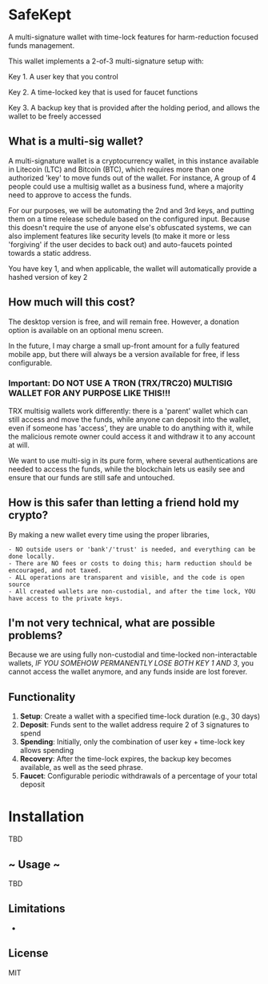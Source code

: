# SafeKept

A multi-signature wallet with time-lock features for harm-reduction focused funds management. 

This wallet implements a 2-of-3 multi-signature setup with:

Key 1. A user key that you control

Key 2. A time-locked key that is used for faucet functions

Key 3. A backup key that is provided after the holding period, and allows the wallet to be freely accessed

## What is a multi-sig wallet?

A multi-signature wallet is a cryptocurrency wallet, in this instance available in Litecoin (LTC) and Bitcoin (BTC), which requires more than one authorized 'key' to move funds out of the wallet. For instance, A group of 4 people could use a multisig wallet as a business fund, where a majority need to approve to access the funds. 

For our purposes, we will be automating the 2nd and 3rd keys, and putting them on a time release schedule based on the configured input. Because this doesn't require the use of anyone else's obfuscated systems, we can also implement features like security levels (to make it more or less 'forgiving' if the user decides to back out) and auto-faucets pointed towards a static address.

You have key 1, and when applicable, the wallet will automatically provide a hashed version of key 2 

## How much will this cost?

The desktop version is free, and will remain free. However, a donation option is available on an optional menu screen. 

In the future, I may charge a small up-front amount for a fully featured mobile app, but there will always be a version available for free, if less configurable. 

### Important: DO NOT USE A TRON (TRX/TRC20) MULTISIG WALLET FOR ANY PURPOSE LIKE THIS!!!

TRX multisig wallets work differently: there is a 'parent' wallet which can still access and move the funds, while anyone can deposit into the wallet, even if someone has 'access', they are unable to do anything with it, while the malicious remote owner could access it and withdraw it to any account at will.

We want to use multi-sig in its pure form, where several authentications are needed to access the funds, while the blockchain lets us easily see and ensure that our funds are still safe and untouched. 

## How is this safer than letting a friend hold my crypto?

By making a new wallet every time using the proper libraries,

	- NO outside users or 'bank'/'trust' is needed, and everything can be done locally. 
	- There are NO fees or costs to doing this; harm reduction should be encouraged, and not taxed.  
	- ALL operations are transparent and visible, and the code is open source
	- All created wallets are non-custodial, and after the time lock, YOU have access to the private keys.  

## I'm not very technical, what are possible problems?

Because we are using fully non-custodial and time-locked non-interactable wallets, *IF YOU SOMEHOW PERMANENTLY LOSE BOTH KEY 1 AND 3*, you cannot access the wallet anymore, and any funds inside are lost forever. 

## Functionality

1. **Setup**: Create a wallet with a specified time-lock duration (e.g., 30 days)
2. **Deposit**: Funds sent to the wallet address require 2 of 3 signatures to spend
3. **Spending**: Initially, only the combination of user key + time-lock key allows spending
4. **Recovery**: After the time-lock expires, the backup key becomes available, as well as the seed phrase. 
5. **Faucet**: Configurable periodic withdrawals of a percentage of your total deposit

# Installation

TBD

## ~ Usage ~

TBD

## Limitations

- 

## License

MIT

